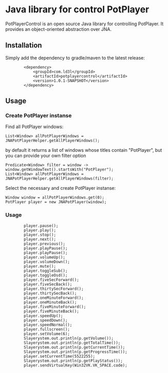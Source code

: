 # Java library for control PotPlayer

PotPlayerControl is an open source Java library for controlling PotPlayer. It provides an object-oriented abstraction over JNA.

## Installation

Simply add the dependency to gradle/maven to the latest release:

```
        <dependency>
            <groupId>com.ld3l</groupId>
            <artifactId>potplayercontrol</artifactId>
            <version>1.0.1-SNAPSHOT</version>
        </dependency>
```

## Usage

### Create PotPlayer instanse

Find all PotPlayer windows:
```
List<Window> allPotPlayerWindows = JNAPotPlayerHelper.getAllPlayerWindows();
```

by default it returns a list of windows whose titles contain "PotPlayer", but you can provide your own filter option

```
Predicate<Window> filter = window -> window.getWindowText().startsWith("PotPlayer");
List<Window> allPotPlayerWindows = JNAPotPlayerHelper.getAllPlayerWindows(filter);
```

Select the necessary and create PotPlayer instanse:
```
Window window = allPotPlayerWindows.get(0);
PotPlayer player = new JNAPotPlayer(window);
```

### Usage

```
        player.pause();
        player.play();
        player.stop();
        player.next();
        player.previous();
        player.playPause();
        player.playPause();
        player.volumeUp();
        player.volumeDown();
        player.mute();
        player.toggleSub();
        player.toggleOsd();
        player.fiveSecForward();
        player.fiveSecBack();
        player.thirtySecForward();
        player.thirtySecBack();
        player.oneMinuteForward();
        player.oneMinuteBack();
        player.fiveMinuteForward();
        player.fiveMinuteBack();
        player.speedUp();
        player.speedDown();
        player.speedNormal();
        player.fullscreen();
        player.setVolume(6);
        Slayerystem.out.println(p.getVolume());
        Slayerystem.out.println(p.getTotalTime());
        Slayerystem.out.println(p.getCurrentTime());
        Slayerystem.out.println(p.getProgressTime());
        player.setCurrentTime(5522255);
        Slayerystem.out.println(p.getPlayStatus());
        player.sendVirtualKey(Win32VK.VK_SPACE.code);
```

